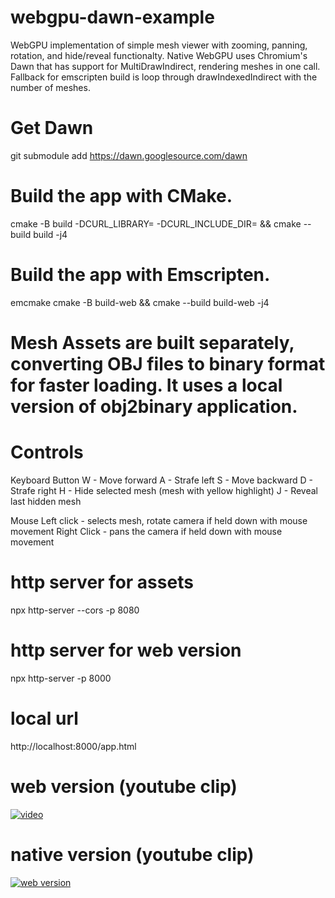 # webgpu-dawn-example

WebGPU implementation of simple mesh viewer with zooming, panning, rotation, and hide/reveal functionalty. Native WebGPU uses Chromium's Dawn that has support for MultiDrawIndirect, rendering meshes in one call. Fallback for emscripten build is loop through drawIndexedIndirect with the number of meshes.

# Get Dawn
git submodule add https://dawn.googlesource.com/dawn

# Build the app with CMake.
cmake -B build -DCURL_LIBRARY=<curl library directory> -DCURL_INCLUDE_DIR=<curl include directory> && cmake --build build -j4

# Build the app with Emscripten.
emcmake cmake -B build-web && cmake --build build-web -j4

# Mesh Assets are built separately, converting OBJ files to binary format for faster loading. It uses a local version of obj2binary application.

# Controls
Keyboard Button
    W - Move forward
    A - Strafe left
    S - Move backward
    D - Strafe right
    H - Hide selected mesh (mesh with yellow highlight)
    J - Reveal last hidden mesh

Mouse
    Left click - selects mesh, rotate camera if held down with mouse movement 
    Right Click - pans the camera if held down with mouse movement 

# http server for assets
npx http-server --cors -p 8080

# http server for web version
npx http-server -p 8000

# local url
http://localhost:8000/app.html

# web version (youtube clip)
[![video](https://img.youtube.com/vi/8E8v86ZudF4/0.jpg)](https://www.youtube.com/watch?v=8E8v86ZudF4)


# native version (youtube clip)
[![web version](https://img.youtube.com/vi/CzTR04N-yy4/0.jpg)](https://www.youtube.com/watch?v=CzTR04N-yy4)

